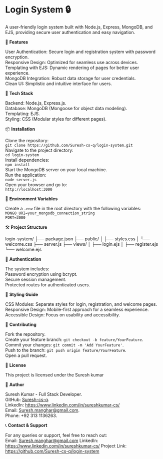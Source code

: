 # Login System 🔒

A user-friendly login system built with Node.js, Express, MongoDB, and EJS, providing secure user authentication and easy navigation.

🌟 **Features**

User Authentication: Secure login and registration system with password encryption.  
Responsive Design: Optimized for seamless use across devices.  
Templating with EJS: Dynamic rendering of pages for better user experience.  
MongoDB Integration: Robust data storage for user credentials.  
Clean UI: Simplistic and intuitive interface for users.

🚀 **Tech Stack**

Backend: Node.js, Express.js.  
Database: MongoDB (Mongoose for object data modeling).  
Templating: EJS.  
Styling: CSS (Modular styles for different pages).

📦 **Installation**

Clone the repository:  
`git clone https://github.com/Suresh-cs-q/login-system.git`  
Navigate to the project directory:  
`cd login-system`  
Install dependencies:  
`npm install`  
Start the MongoDB server on your local machine.  
Run the application:  
`node server.js`  
Open your browser and go to:  
`http://localhost:3000`

🔧 **Environment Variables**

Create a `.env` file in the root directory with the following variables:  
`MONGO_URI=your_mongodb_connection_string`  
`PORT=3000`


🛠️ **Project Structure**

login-system/ 
├── package.json 
├── public/ │ 
      ├── styles.css 
      │ └── welcome.css 
├── server.js 
├── views/ │ 
      ├── login.ejs │ 
      ├── register.ejs 
      └── welcome.ejs


🔐 **Authentication**

The system includes:  
Password encryption using bcrypt.  
Secure session management.  
Protected routes for authenticated users.

🎨 **Styling Guide**

CSS Modules: Separate styles for login, registration, and welcome pages.  
Responsive Design: Mobile-first approach for a seamless experience.  
Accessible Design: Focus on usability and accessibility.

🤝 **Contributing**

Fork the repository.  
Create your feature branch: `git checkout -b feature/YourFeature`.  
Commit your changes: `git commit -m 'Add YourFeature'`.  
Push to the branch: `git push origin feature/YourFeature`.  
Open a pull request.

📄 **License**

This project is licensed under the Suresh kumar

👥 **Author**

Suresh Kumar - Full Stack Developer.  
GitHub: [Suresh-cs-q](https://github.com/Suresh-cs-q).  
LinkedIn: https://www.linkedin.com/in/sureshkumar-cs/  
Email: Suresh.manghar@gmail.com.  
Phone: +92 313 1136263.

📞 **Contact & Support**

For any queries or support, feel free to reach out:  
Email: Suresh.manghar@gmail.com
LinkedIn: https://www.linkedin.com/in/sureshkumar-cs/ 
Project Link: https://github.com/Suresh-cs-q/login-system

